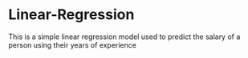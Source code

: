 # Linear-Regression

This is a simple linear regression model used to predict the salary of a person using their years of experience

